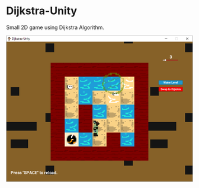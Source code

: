 # Dijkstra-Unity
Small 2D game using Dijkstra Algorithm. 

<p align="center">
  <img src="Assets/Resources/Screen1.PNG">
</p>
